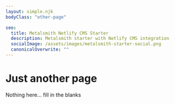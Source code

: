 ```yaml
---
layout: simple.njk
bodyClass: "other-page"

seo:
  title: Metalsmith Netlify CMS Starter
  description: Metalsmith starter with Netlify CMS integration
  socialImage: /assets/images/metalsmith-starter-social.png
  canonicalOverwrite: ""
---
```

# Just another page

Nothing here... fill in the blanks